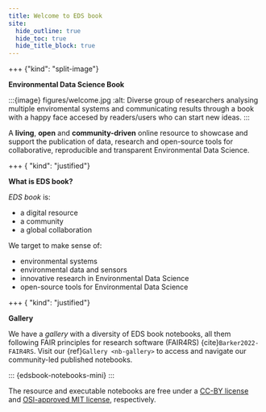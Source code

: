 ```yaml
---
title: Welcome to EDS book
site:
  hide_outline: true
  hide_toc: true
  hide_title_block: true
---
```


+++ {"kind": "split-image"}

**Environmental Data Science Book**

:::{image} figures/welcome.jpg
:alt: Diverse group of researchers analysing multiple enviromental systems and communicating results through a book with a happy face accesed by readers/users who can start new ideas.
:::

A **living**, **open** and **community-driven** online resource to showcase and support the publication of data, research and open-source tools for collaborative, reproducible and transparent Environmental Data Science.

+++ { "kind": "justified"}

**What is EDS book?**

_EDS book_ is:

* a digital resource
* a community
* a global collaboration

We target to make sense of:

* environmental systems
* environmental data and sensors
* innovative research in Environmental Data Science 
* open-source tools for Environmental Data Science

+++ { "kind": "justified"}

**Gallery**

We have a *gallery* with a diversity of EDS book notebooks, all them following FAIR principles for research software (FAIR4RS) {cite}`Barker2022-FAIR4RS`. 
Visit our {ref}`Gallery <nb-gallery>` to access and navigate our community-led published notebooks.

::: {edsbook-notebooks-mini}
:::

The resource and executable notebooks are free under a [CC-BY license](https://github.com/alan-turing-institute/environmental-ds-book/blob/main/LICENSE) and [OSI-approved MIT license](https://github.com/alan-turing-institute/environmental-ds-book/blob/main/LICENSE-CODE), respectively.